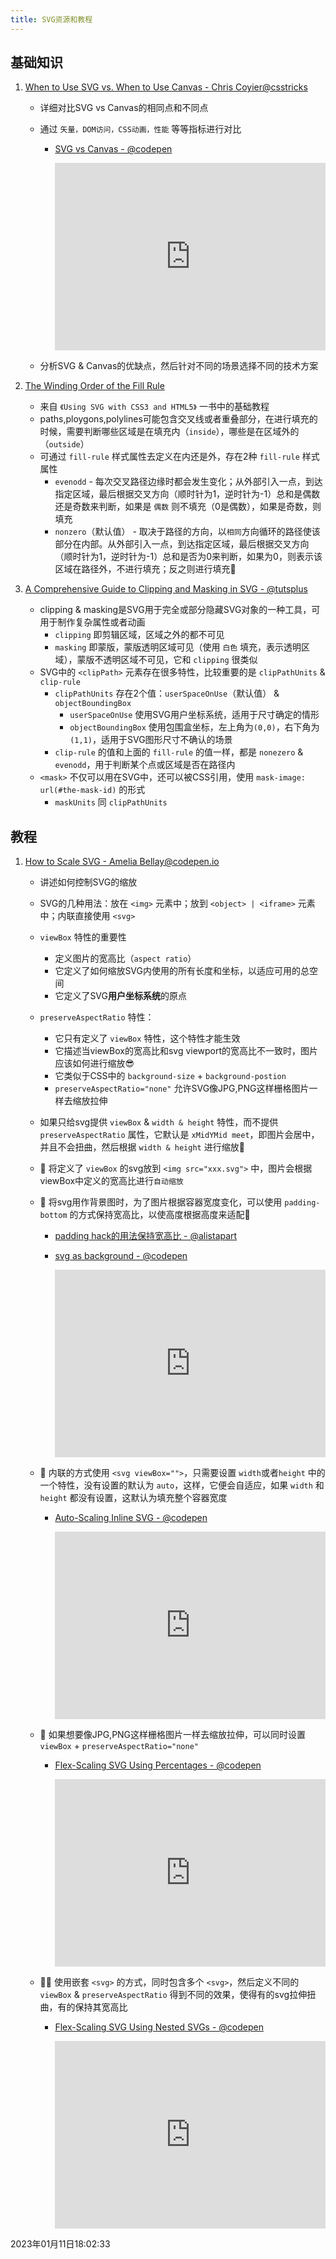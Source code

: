 ```yaml
---
title: SVG资源和教程
---
```




## 基础知识

1. [When to Use SVG vs. When to Use Canvas - Chris Coyier@csstricks](https://css-tricks.com/when-to-use-svg-vs-when-to-use-canvas/)

   - 详细对比SVG vs Canvas的相同点和不同点

   - 通过 `矢量，DOM访问，CSS动画，性能` 等等指标进行对比

     - [SVG vs Canvas - @codepen](https://codepen.io/Rumyra/pen/qBBWryJ)

       <iframe height="300" style="width: 100%;" scrolling="no" title="SVG vs Canvas" src="https://codepen.io/Rumyra/embed/qBBWryJ?default-tab=html%2Cresult" frameborder="no" loading="lazy" allowtransparency="true" allowfullscreen="true">
         See the Pen <a href="https://codepen.io/Rumyra/pen/qBBWryJ">
         SVG vs Canvas</a> by Rumyra (<a href="https://codepen.io/Rumyra">@Rumyra</a>)
         on <a href="https://codepen.io">CodePen</a>.
       </iframe>

   - 分析SVG & Canvas的优缺点，然后针对不同的场景选择不同的技术方案

2. [The Winding Order of the Fill Rule](https://oreillymedia.github.io/Using_SVG/extras/ch06-fill-rule.html#:~:text=They%20are%20defined%20as%20the,that%20section%20%E2%80%9Cmore%E2%80%9D%20inside.)

   - 来自 `《Using SVG with CSS3 and HTML5》` 一书中的基础教程
   - paths,ploygons,polylines可能包含交叉线或者重叠部分，在进行填充的时候，需要判断哪些区域是在填充内（`inside`），哪些是在区域外的（`outside`）
   - 可通过 `fill-rule` 样式属性去定义在内还是外，存在2种 `fill-rule` 样式属性
     - `evenodd` - 每次交叉路径边缘时都会发生变化；从外部引入一点，到达指定区域，最后根据交叉方向（顺时针为1，逆时针为-1）总和是偶数还是奇数来判断，如果是 `偶数` 则不填充（0是偶数），如果是奇数，则填充
     - `nonzero`（默认值） - 取决于路径的方向，以`相同`方向循环的路径使该部分在内部。从外部引入一点，到达指定区域，最后根据交叉方向（顺时针为1，逆时针为-1）总和是否为0来判断，如果为0，则表示该区域在路径外，不进行填充；反之则进行填充🚀

3. [A Comprehensive Guide to Clipping and Masking in SVG - @tutsplus](https://webdesign.tutsplus.com/tutorials/a-comprehensive-guide-to-clipping-and-masking-in-svg--cms-30380) 

   - clipping & masking是SVG用于完全或部分隐藏SVG对象的一种工具，可用于制作复杂属性或者动画
     - `clipping` 即剪辑区域，区域之外的都不可见
     - `masking` 即蒙版，蒙版透明区域可见（使用 `白色` 填充，表示透明区域），蒙版不透明区域不可见，它和 `clipping` 很类似
   - SVG中的 `<clipPath>` 元素存在很多特性，比较重要的是 `clipPathUnits` & `clip-rule`
     - `clipPathUnits` 存在2个值：`userSpaceOnUse`（默认值） & `objectBoundingBox`
       - `userSpaceOnUse` 使用SVG用户坐标系统，适用于尺寸确定的情形
       - `objectBoundingBox` 使用包围盒坐标，左上角为`(0,0)`，右下角为`(1,1)`，适用于SVG图形尺寸不确认的场景
     - `clip-rule` 的值和上面的 `fill-rule` 的值一样，都是 `nonezero` & `evenodd`，用于判断某个点或区域是否在路径内
   - `<mask>` 不仅可以用在SVG中，还可以被CSS引用，使用 `mask-image: url(#the-mask-id)` 的形式
     - `maskUnits` 同 `clipPathUnits`



## 教程

1. [How to Scale SVG - Amelia Bellay@codepen.io](https://css-tricks.com/scale-svg)

   - 讲述如何控制SVG的缩放

   - SVG的几种用法：放在 `<img>` 元素中；放到 `<object> | <iframe>` 元素中；内联直接使用 `<svg>`

   - `viewBox` 特性的重要性

     - 定义图片的宽高比（`aspect ratio`）
     - 它定义了如何缩放SVG内使用的所有长度和坐标，以适应可用的总空间
     - 它定义了SVG**用户坐标系统**的原点

   - `preserveAspectRatio` 特性：

     - 它只有定义了 `viewBox` 特性，这个特性才能生效
     - 它描述当viewBox的宽高比和svg viewport的宽高比不一致时，图片应该如何进行缩放😎
     - 它类似于CSS中的 `background-size` + `background-postion`
     - `preserveAspectRatio="none"` 允许SVG像JPG,PNG这样栅格图片一样去缩放拉伸

   - 如果只给svg提供 `viewBox` & `width & height` 特性，而不提供 `preserveAspectRatio` 属性，它默认是 `xMidYMid meet`，即图片会居中，并且不会扭曲，然后根据 `width & height` 进行缩放📄

   - 🌰 将定义了 `viewBox` 的svg放到 `<img src="xxx.svg">` 中，图片会根据viewBox中定义的宽高比进行`自动缩放`

   - 🌰 将svg用作背景图时，为了图片根据容器宽度变化，可以使用 `padding-bottom` 的方式保持宽高比，以使高度根据高度来适配🎉

     - [padding hack的用法保持宽高比 - @alistapart](https://alistapart.com/article/creating-intrinsic-ratios-for-video/)

     - [svg as background - @codepen](https://codepen.io/AmeliaBR/pen/yyVQeB)

       <iframe height="300" style="width: 100%;" scrolling="no" title="Scaling a `&lt;div&gt;` to Match an Image Aspect Ratio" src="https://codepen.io/AmeliaBR/embed/preview/yyVQeB?default-tab=result&editable=true&theme-id=dark" frameborder="no" loading="lazy" allowtransparency="true" allowfullscreen="true">
         See the Pen <a href="https://codepen.io/AmeliaBR/pen/yyVQeB">
         Scaling a `&lt;div&gt;` to Match an Image Aspect Ratio</a> by Amelia Bellamy-Royds (<a href="https://codepen.io/AmeliaBR">@AmeliaBR</a>)
         on <a href="https://codepen.io">CodePen</a>.
       </iframe>

   - 🌰 内联的方式使用 `<svg viewBox="">`，只需要设置 `width`或者`height` 中的一个特性，没有设置的默认为 `auto`，这样，它便会自适应，如果 `width` 和 `height` 都没有设置，这默认为填充整个容器宽度

     - [Auto-Scaling Inline SVG - @codepen](https://codepen.io/AmeliaBR/pen/ZYBmOG?editors=1010)

       <iframe height="300" style="width: 100%;" scrolling="no" title="Auto-Scaling Inline SVG" src="https://codepen.io/AmeliaBR/embed/preview/ZYBmOG?default-tab=result&editable=true&theme-id=dark" frameborder="no" loading="lazy" allowtransparency="true" allowfullscreen="true">
         See the Pen <a href="https://codepen.io/AmeliaBR/pen/ZYBmOG">
         Auto-Scaling Inline SVG</a> by Amelia Bellamy-Royds (<a href="https://codepen.io/AmeliaBR">@AmeliaBR</a>)
         on <a href="https://codepen.io">CodePen</a>.
       </iframe>

   - 🌰 如果想要像JPG,PNG这样栅格图片一样去缩放拉伸，可以同时设置 `viewBox` + `preserveAspectRatio="none"`

     - [Flex-Scaling SVG Using Percentages - @codepen](https://codepen.io/AmeliaBR/pen/pvNQeo)

       <iframe height="300" style="width: 100%;" scrolling="no" title="Flex-Scaling SVG Using Percentages" src="https://codepen.io/AmeliaBR/embed/preview/pvNQeo?default-tab=result&editable=true&theme-id=dark" frameborder="no" loading="lazy" allowtransparency="true" allowfullscreen="true">
         See the Pen <a href="https://codepen.io/AmeliaBR/pen/pvNQeo">
         Flex-Scaling SVG Using Percentages</a> by Amelia Bellamy-Royds (<a href="https://codepen.io/AmeliaBR">@AmeliaBR</a>)
         on <a href="https://codepen.io">CodePen</a>.
       </iframe>

   - 🌰🚀 使用嵌套 `<svg>` 的方式，同时包含多个 `<svg>`，然后定义不同的 `viewBox` & `preserveAspectRatio` 得到不同的效果，使得有的svg拉伸扭曲，有的保持其宽高比

     - [Flex-Scaling SVG Using Nested SVGs - @codepen](https://codepen.io/AmeliaBR/pen/zxoMwo)

       <iframe height="300" style="width: 100%;" scrolling="no" title="Flex-Scaling SVG Using Nested SVGs" src="https://codepen.io/AmeliaBR/embed/preview/zxoMwo?default-tab=result&editable=true&theme-id=dark" frameborder="no" loading="lazy" allowtransparency="true" allowfullscreen="true">
         See the Pen <a href="https://codepen.io/AmeliaBR/pen/zxoMwo">
         Flex-Scaling SVG Using Nested SVGs</a> by Amelia Bellamy-Royds (<a href="https://codepen.io/AmeliaBR">@AmeliaBR</a>)
         on <a href="https://codepen.io">CodePen</a>.
       </iframe>

     



2023年01月11日18:02:33

